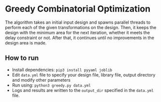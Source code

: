 # Greedy Combinatorial Optimization
The algorithm takes an initial input design and spawns parallel threads to perform each of the given transformations on the design. Then, it keeps the design with the minimum area for the next iteration, whether it meets the delay constraint or not. After that, it continues until no improvements in the design area is made.

## How to run
- Install dependencies: `pip3 install pyyaml joblib`
- Edit `data.yml` file to specify your design file, library file, output directory and modify other parameters
- Run using: `python3 greedy.py data.yml`
- Logs and results are written to the `output_dir` specified in the `data.yml` file.

